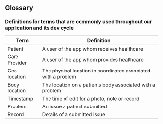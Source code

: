 ## Glossary

### Definitions for terms that are commonly used throughout our application and its dev cycle

| Term          | Definition                                                     |
|---------------|----------------------------------------------------------------|
| Patient       | A user of the app whom receives healthcare                     |
| Care Provider | A user of the app whom provides healthcare                     |
| Geo-location  | The physical location in coordinates associated with a problem |
| Body location | The location on a patients body associated with a problem      |
| Timestamp     | The time of edit for a photo, note or record                   |
| Problem       | An issue a patient submitted                                   |
| Record        | Details of a submitted issue                                   |
